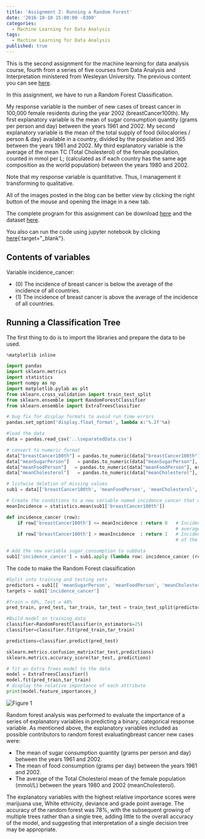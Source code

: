 ```yaml
---
title: 'Assignment 2: Running a Random Forest'
date: '2016-10-10 15:00:00 -0300'
categories:
  - Machine Learning for Data Analysis
tags:
  - Machine Learning for Data Analysis
published: true
---
```


This is the second assignment for the machine learning for data analysis course, fourth from a series of five courses from Data Analysis and Interpretation ministered from Wesleyan University.
The previous content you can see [here](https://yan-duarte.github.io/tags/).

In this assignment, we have to run a Random Forest Classification.

My response variable is the number of new cases of breast cancer in 100,000 female residents during the year 2002 (breastCancer100th).
My first explanatory variable is the mean of sugar consumption quantity (grams per person and day) between the years 1961 and 2002.
My second explanatory variable is the mean of the total supply of food (kilocalories / person & day) available in a country, divided by the population and 365 between the years 1961 and 2002.
My third explanatory variable is the average of the mean TC (Total Cholesterol) of the female population, counted in mmol per L; (calculated as if each country has the same age composition as the world population) between the years 1980 and 2002.

Note that my response variable is quantitative. Thus, I management it transforming to qualitative.

All of the images posted in the blog can be better view by clicking the right button of the mouse and opening the image in a new tab.

The complete program for this assignment can be download [here](https://yan-duarte.github.io/archives/mlda-assignment2.py) and the dataset [here](https://yan-duarte.github.io/archives/separatedData.csv).

You also can run the code using jupyter notebook by clicking [here](https://github.com/yan-duarte/yan-duarte.github.io/blob/master/archives/mlda-ass2.ipynb){:target="_blank"}.

## **Contents of variables**

Variable incidence_cancer:

  - (0) The incidence of breast cancer is below the average of the incidence of all countries.
  - (1) The incidence of breast cancer is above the average of the incidence of all countries.
   

## **Running a Classification Tree**

The first thing to do is to import the libraries and prepare the data to be used.

```python
%matplotlib inline

import pandas
import sklearn.metrics
import statistics
import numpy as np
import matplotlib.pylab as plt
from sklearn.cross_validation import train_test_split
from sklearn.ensemble import RandomForestClassifier
from sklearn.ensemble import ExtraTreesClassifier

# bug fix for display formats to avoid run time errors
pandas.set_option('display.float_format', lambda x:'%.2f'%x)

#load the data
data = pandas.read_csv('..\separatedData.csv')

# convert to numeric format
data["breastCancer100th"] = pandas.to_numeric(data["breastCancer100th"], errors='coerce')
data["meanSugarPerson"]   = pandas.to_numeric(data["meanSugarPerson"], errors='coerce')
data["meanFoodPerson"]   = pandas.to_numeric(data["meanFoodPerson"], errors='coerce')
data["meanCholesterol"]   = pandas.to_numeric(data["meanCholesterol"], errors='coerce')

# listwise deletion of missing values
sub1 = data[['breastCancer100th', 'meanFoodPerson', 'meanCholesterol', 'meanSugarPerson']].dropna()

# Create the conditions to a new variable named incidence_cancer that will categorize the meanSugarPerson answers
meanIncidence = statistics.mean(sub1['breastCancer100th'])

def incidence_cancer (row):
    if row['breastCancer100th'] <= meanIncidence : return 0   # Incidence of breast cancer is below the 
                                                              # average of the incidence of all countries.
    if row['breastCancer100th'] > meanIncidence  : return 1   # Incidence of breast cancer is above the average 
                                                              # of the incidence of all countries.

# Add the new variable sugar_consumption to subData
sub1['incidence_cancer'] = sub1.apply (lambda row: incidence_cancer (row),axis=1)
```

The code to make the Random Forest classification

```python
#Split into training and testing sets
predictors = sub1[[ 'meanSugarPerson', 'meanFoodPerson', 'meanCholesterol']]
targets = sub1['incidence_cancer']

#Train = 60%, Test = 40%
pred_train, pred_test, tar_train, tar_test = train_test_split(predictors, targets, test_size=.4)

#Build model on training data
classifier=RandomForestClassifier(n_estimators=25)
classifier=classifier.fit(pred_train,tar_train)

predictions=classifier.predict(pred_test)

sklearn.metrics.confusion_matrix(tar_test,predictions)
sklearn.metrics.accuracy_score(tar_test, predictions)

# fit an Extra Trees model to the data
model = ExtraTreesClassifier()
model.fit(pred_train,tar_train)
# display the relative importance of each attribute
print(model.feature_importances_)
```

![Figure 1]({{site.baseurl}}/yan-duarte.github.io/images/mlda-assignments/mlda-ass2-fig1.png)

Random forest analysis was performed to evaluate the importance of a series of explanatory variables in predicting a binary, categorical response variable. As mentioned above, the explanatory variables included as possible contributors to random forest evaluatingbreast cancer new cases were:

  - The mean of sugar consumption quantity (grams per person and day) between the years 1961 and 2002.
  - The mean of food consumption (grams per day) between the years 1961 and 2002.
  - The average of the Total Cholesterol mean of the female population (mmol/L) between the years 1980 and 2002 (meanCholesterol).

The explanatory variables with the highest relative importance scores were marijuana use, White ethnicity, deviance and grade point average. The accuracy of the random forest was 78%, with the subsequent growing of multiple trees rather than a single tree, adding little to the overall accuracy of the model, and suggesting that interpretation of a single decision tree may be appropriate.


